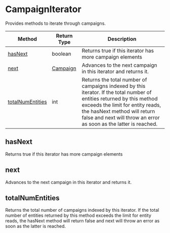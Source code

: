 # CampaignIterator
Provides methods to iterate through campaigns.

|Method|Return Type|Description|
|-|-|-
[hasNext]("#hasnext")|boolean|Returns true if this iterator has more campaign elements <br />
[next]("#next")|[Campaign](./Campaign)|Advances to the next campaign in this iterator and returns it.<br />
[totalNumEntities]("#totalnumentities")|int|Returns the total number of campaigns indexed by this iterator. If the total number of  entities returned by this method exceeds the limit for entity reads, the hasNext method will return  false and next will throw an error as soon as the latter is reached.<br />

## <a name="hasnext"></a>hasNext
Returns true if this iterator has more campaign elements 


## <a name="next"></a>next
Advances to the next campaign in this iterator and returns it.


## <a name="totalnumentities"></a>totalNumEntities
Returns the total number of campaigns indexed by this iterator. If the total number of  entities returned by this method exceeds the limit for entity reads, the hasNext method will return  false and next will throw an error as soon as the latter is reached.


